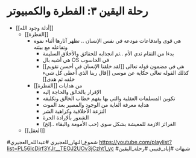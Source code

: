 # رحلة اليقين ٣: الفطرة والكمبيوتر
- [[أدلة وجود الله]]
	- [[الفطرة]]
		- هي قوى واندفاعات مودعة في نفس الإنسان .. تظهر آثارها أثناء نموه وتفاعله مع بيئته
			- بدءا من التقام ثدي الأم ..ثم انجذابه للحقائق والأخلاق السليمة
			- هي أشبه بال OS في الحاسوب
			- هي في مضمون قوله تعالى [[لقد خلقنا الإنسان في أحسن تقويم]] كذلك القوله تعالى حكاية عن موسى [[قال ربنا الذي أعطى كل شيء خلقه ثم هدى]]
		- من هدايات [[الفطرة]]
			- الإقرار بالخالق والحاجة إليه
			- تكوين المسلمات العقلية والتي بها يفهم خطاب الخالق وتكليفه
			- هداية معرفة الغاية من الوجود والمصير بعد الموت
			- النزعة الأخلاقية وكراهية الشر
			- الشعور بالإرادة الحرة
			- الغرائز الازمة للمعيشة بشكل سوي (حب الأمومة والبقاء ..إلخ)
	- [[العقل]]




#شموع_النهار_للعجيري
#عبدالله_العجيري
https://youtube.com/playlist?list=PL56IcDjrf3YJr__TEOJ2UOv3jCzht1_yc
#شبهات
#إياد_قنيبي
#رحلة_اليقين

